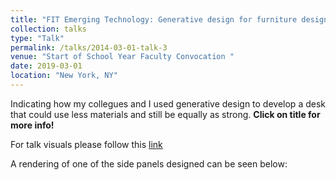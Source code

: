 ```yaml
---
title: "FIT Emerging Technology: Generative design for furniture design"
collection: talks
type: "Talk"
permalink: /talks/2014-03-01-talk-3
venue: "Start of School Year Faculty Convocation "
date: 2019-03-01
location: "New York, NY"
---
```


Indicating how my collegues and I used generative design to develop a desk that could use less materials and still be equally as strong. **Click on title for more info!**

For talk visuals please follow this [link](https://docs.google.com/presentation/d/1s8xDaiFXLAVoI9xcw8U2elth9MXXTtHsD68LxGlK9Wc/edit?usp=sharing)

A rendering of one of the side panels designed can be seen below:
<script src="https://embed.github.com/view/3d/kryogenica/kryogenica.github.io/master/images/simplify_Ml-panel.stl"></script>
